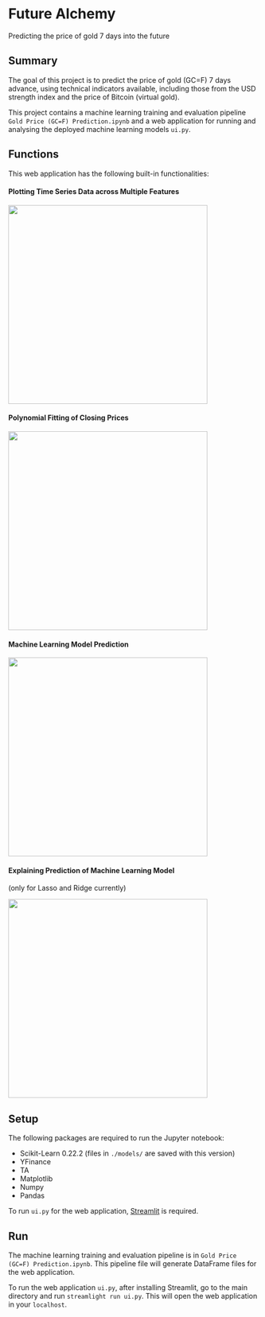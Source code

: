# Future Alchemy
Predicting the price of gold 7 days into the future

## Summary
The goal of this project is to predict the price of gold (GC=F) 7 days advance, using technical indicators available, including those from the USD strength index and the price of Bitcoin (virtual gold).

This project contains a machine learning training and evaluation pipeline `Gold Price (GC=F) Prediction.ipynb` and a web application for running and analysing the deployed machine learning models `ui.py`.

## Functions
This web application has the following built-in functionalities:

#### Plotting Time Series Data across Multiple Features

<img src="https://github.com/ArnoldYSYeung/future_alchemy/blob/master/images/plotting.PNG" width="400"/>

#### Polynomial Fitting of Closing Prices

<img src="https://github.com/ArnoldYSYeung/future_alchemy/blob/master/images/polynomial_fitting.PNG" width="400"/>

#### Machine Learning Model Prediction

<img src="https://github.com/ArnoldYSYeung/future_alchemy/blob/master/images/predicting.PNG" width="400"/>

#### Explaining Prediction of Machine Learning Model 
(only for Lasso and Ridge currently)

<img src="https://github.com/ArnoldYSYeung/future_alchemy/blob/master/images/explaining.PNG" width="400"/>


## Setup
The following packages are required to run the Jupyter notebook:
- Scikit-Learn 0.22.2 (files in `./models/` are saved with this version)
- YFinance
- TA
- Matplotlib
- Numpy
- Pandas

To run `ui.py` for the web application, <a href="https://www.streamlit.io/">Streamlit</a> is required.

## Run
The machine learning training and evaluation pipeline is in `Gold Price (GC=F) Prediction.ipynb`. This pipeline file will generate DataFrame files for the web application.

To run the web application `ui.py`, after installing Streamlit, go to the main directory and run `streamlight run ui.py`.  This will open the web application in your `localhost`.
